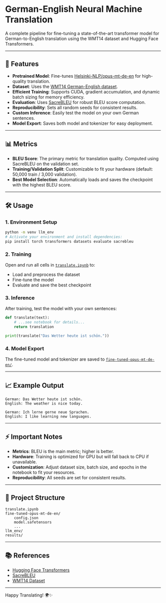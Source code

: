# German-English Neural Machine Translation

A complete pipeline for fine-tuning a state-of-the-art transformer model for German-to-English translation using the WMT14 dataset and Hugging Face Transformers.

---

## 🚀 Features

- **Pretrained Model**: Fine-tunes [Helsinki-NLP/opus-mt-de-en](https://huggingface.co/Helsinki-NLP/opus-mt-de-en) for high-quality translation.
- **Dataset**: Uses the [WMT14 German-English dataset](https://huggingface.co/datasets/wmt14).
- **Efficient Training**: Supports CUDA, gradient accumulation, and dynamic batch sizing for memory efficiency.
- **Evaluation**: Uses [SacreBLEU](https://github.com/mjpost/sacrebleu) for robust BLEU score computation.
- **Reproducibility**: Sets all random seeds for consistent results.
- **Custom Inference**: Easily test the model on your own German sentences.
- **Model Export**: Saves both model and tokenizer for easy deployment.

---

## 📊 Metrics

- **BLEU Score**: The primary metric for translation quality. Computed using SacreBLEU on the validation set.
- **Training/Validation Split**: Customizable to fit your hardware (default: 50,000 train / 3,000 validation).
- **Best Model Selection**: Automatically loads and saves the checkpoint with the highest BLEU score.

---

## 🛠️ Usage

### 1. Environment Setup

```sh
python -m venv llm_env
# Activate your environment and install dependencies:
pip install torch transformers datasets evaluate sacrebleu
```

### 2. Training

Open and run all cells in [`translate.ipynb`](translate.ipynb) to:

- Load and preprocess the dataset
- Fine-tune the model
- Evaluate and save the best checkpoint

### 3. Inference

After training, test the model with your own sentences:

```python
def translate(text):
    # ...see notebook for details...
    return translation

print(translate("Das Wetter heute ist schön."))
```

### 4. Model Export

The fine-tuned model and tokenizer are saved to [`fine-tuned-opus-mt-de-en/`](fine-tuned-opus-mt-de-en/).

---

## 📈 Example Output

```
German: Das Wetter heute ist schön.
English: The weather is nice today.

German: Ich lerne gerne neue Sprachen.
English: I like learning new languages.
```

---

## ⚡ Important Notes

- **Metrics**: BLEU is the main metric; higher is better.
- **Hardware**: Training is optimized for GPU but will fall back to CPU if unavailable.
- **Customization**: Adjust dataset size, batch size, and epochs in the notebook to fit your resources.
- **Reproducibility**: All seeds are set for consistent results.

---

## 📂 Project Structure

```
translate.ipynb
fine-tuned-opus-mt-de-en/
    config.json
    model.safetensors
    ...
llm_env/
results/
```

---

## 📚 References

- [Hugging Face Transformers](https://huggingface.co/transformers/)
- [SacreBLEU](https://github.com/mjpost/sacrebleu)
- [WMT14 Dataset](https://huggingface.co/datasets/wmt14)

---

Happy Translating! 🌍✨
